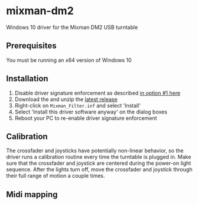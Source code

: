 # mixman-dm2
Windows 10 driver for the Mixman DM2 USB turntable
## Prerequisites
You must be running an x64 version of Windows 10
## Installation
1. Disable driver signature enforcement as described [in option #1 here](https://www.maketecheasier.com/install-unsigned-drivers-windows10/)
2. Download the and unzip the [latest release](https://github.com/arseneyr/mixman-dm2/releases/latest)
3. Right-click on `Mixman_Filter.inf` and select 'Install'
4. Select 'Install this driver software anyway' on the dialog boxes
5. Reboot your PC to re-enable driver signature enforcement

## Calibration
The crossfader and joysticks have potentially non-linear behavior, so the driver runs a calibration routine every time the turntable is plugged in. Make sure that the crossfader and joystick are centered during the power-on light sequence. After the lights turn off, move the crossfader and joystick through their full range of motion a couple times.

## Midi mapping

